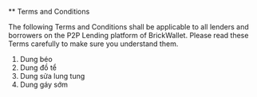 ** Terms and Conditions

The following Terms and Conditions shall be applicable to all lenders and borrowers on the P2P Lending platform of BrickWallet. Please read these Terms carefully to make sure you understand them.
1. Dung béo
2. Dung đồ tể
3. Dung sửa lung tung
4. Dung gáy sớm
